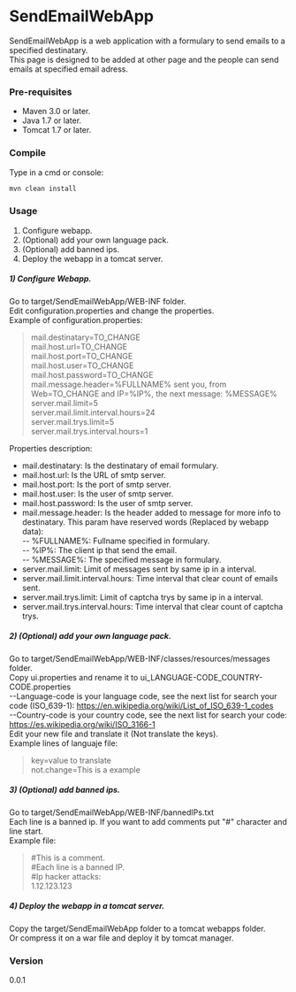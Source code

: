 # SendEmailWebApp

SendEmailWebApp is a web application with a formulary to send emails to a specified destinatary.  
This page is designed to be added at other page and the people can send emails at specified email adress.

### Pre-requisites
* Maven 3.0 or later.
* Java 1.7 or later.
* Tomcat 1.7 or later.

### Compile
Type in a cmd or console:
```sh
mvn clean install
```

### Usage
1) Configure webapp.  
2) (Optional) add your own language pack.  
3) (Optional) add banned ips.  
4) Deploy the webapp in a tomcat server.  

##### 1) Configure Webapp.
Go to target/SendEmailWebApp/WEB-INF folder.  
Edit configuration.properties and change the properties.  
Example of configuration.properties:  
> mail.destinatary=TO_CHANGE  
> mail.host.url=TO_CHANGE  
> mail.host.port=TO_CHANGE  
> mail.host.user=TO_CHANGE  
> mail.host.password=TO_CHANGE  
> mail.message.header=%FULLNAME% sent you, from Web=TO_CHANGE and IP=%IP%, the next message: %MESSAGE%  
> server.mail.limit=5  
> server.mail.limit.interval.hours=24  
> server.mail.trys.limit=5  
> server.mail.trys.interval.hours=1  

Properties description: 
- mail.destinatary: Is the destinatary of email formulary.  
- mail.host.url: Is the URL of smtp server.  
- mail.host.port: Is the port of smtp server.  
- mail.host.user: Is the user of smtp server.  
- mail.host.password: Is the user of smtp server.  
- mail.message.header: Is the header added to message for more info to destinatary. This param have reserved words (Replaced by webapp data):  
-- %FULLNAME%: Fullname specified in formulary.  
-- %IP%: The client ip that send the email.  
-- %MESSAGE%: The specified message in formulary.  
- server.mail.limit: Limit of messages sent by same ip in a interval.  
- server.mail.limit.interval.hours: Time interval that clear count of emails sent.  
- server.mail.trys.limit: Limit of captcha trys by same ip in a interval.  
- server.mail.trys.interval.hours:  Time interval that clear count of captcha trys.  

##### 2) (Optional) add your own language pack.
Go to target/SendEmailWebApp/WEB-INF/classes/resources/messages folder.  
Copy ui.properties and rename it to ui_LANGUAGE-CODE_COUNTRY-CODE.properties  
--Language-code is your language code, see the next list for search your code (ISO_639-1): https://en.wikipedia.org/wiki/List_of_ISO_639-1_codes  
--Country-code is your country code, see the next list for search your code: https://es.wikipedia.org/wiki/ISO_3166-1   
Edit your new file and translate it (Not translate the keys).  
Example lines of languaje file:  
> key=value to translate  
> not.change=This is a example  

##### 3) (Optional) add banned ips.
Go to target/SendEmailWebApp/WEB-INF/bannedIPs.txt  
Each line is a banned ip. If you want to add comments put "#" character and line start.    
Example file:
> \#This is a comment.  
> \#Each line is a banned IP.  
> \#Ip hacker attacks:  
> 1.12.123.123    

##### 4) Deploy the webapp in a tomcat server.
Copy the target/SendEmailWebApp folder to a tomcat webapps folder.  
Or compress it on a war file and deploy it by tomcat manager.  

### Version
0.0.1
